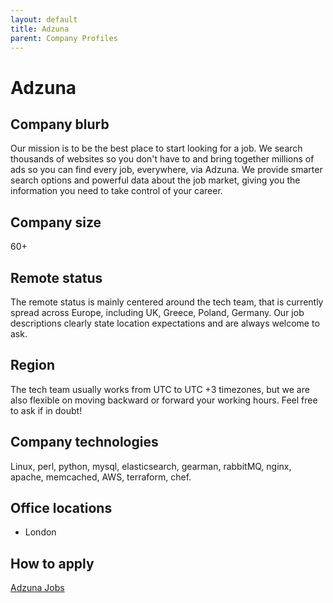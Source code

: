```yaml
---
layout: default
title: Adzuna
parent: Company Profiles
---
```


# Adzuna

## Company blurb

Our mission is to be the best place to start looking for a job. We search thousands of websites so you don't have to and bring together millions of ads so you can find every job, everywhere, via Adzuna. We provide smarter search options and powerful data about the job market, giving you the information you need to take control of your career.

## Company size

60+

## Remote status

The remote status is mainly centered around the tech team, that is currently spread across Europe, including UK, Greece, Poland, Germany. Our job descriptions clearly state location expectations and are always welcome to ask.

## Region

The tech team usually works from UTC to UTC +3 timezones, but we are also flexible on moving backward or forward your working hours. Feel free to ask if in doubt!

## Company technologies

Linux, perl, python, mysql, elasticsearch, gearman, rabbitMQ, nginx, apache, memcached, AWS, terraform, chef.

## Office locations

- London

## How to apply

[Adzuna Jobs](https://www.adzuna.co.uk/jobs/search?cmp=31381)
